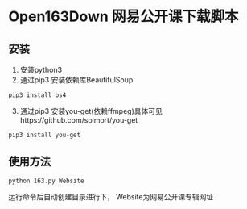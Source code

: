 # Open163Down 网易公开课下载脚本

## 安装
1. 安装python3
2. 通过pip3 安装依赖库BeautifulSoup
```
pip3 install bs4
```
3. 通过pip3 安装you-get(依赖ffmpeg)具体可见https://github.com/soimort/you-get
```
pip3 install you-get
```

## 使用方法
```
python 163.py Website
```
运行命令后自动创建目录进行下， Website为网易公开课专辑网址
